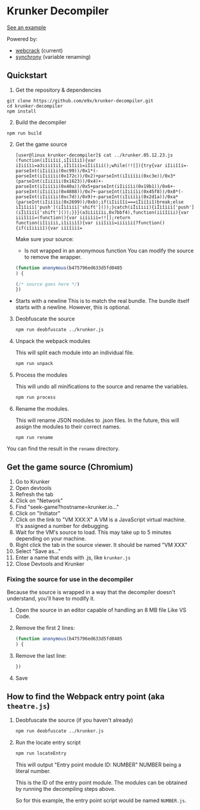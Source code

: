 # Krunker Decompiler

[See an example](https://gist.github.com/e9x/eea9ecb2c0ce6fe0517ff522e78d282a)

Powered by:

- [webcrack](https://github.com/j4k0xb/webcrack) (current)
- [synchrony](https://github.com/relative/synchrony) (variable renaming)

## Quickstart

1. Get the repository & dependencies

```
git clone https://github.com/e9x/krunker-decompiler.git
cd krunker-decompiler
npm install
```

2. Build the decompiler

```
npm run build
```

2. Get the game source

   ```
   [user@linux krunker-decompiler]$ cat ../krunker.05.12.23.js
   (function(iÌïiîií,iÏïïîiî){var iIiííìi=a3iíiíîiî,iÎìîìíì=iÌïiîií();while(!![]){try{var iIiiîîí=-parseInt(iIiííìi(0xc99))/0x1*(-parseInt(iIiííìi(0x172c))/0x2)+parseInt(iIiííìi(0xc3e))/0x3*(parseInt(iIiííìi(0x1623))/0x4)+-parseInt(iIiííìi(0x40a))/0x5+parseInt(iIiííìi(0x19b1))/0x6+-parseInt(iIiííìi(0x4888))/0x7+-parseInt(iIiííìi(0x45f8))/0x8*(-parseInt(iIiííìi(0xc7d))/0x9)+-parseInt(iIiííìi(0x2d1a))/0xa*(parseInt(iIiííìi(0x2699))/0xb);if(iIiiîîí===iÏïïîiî)break;else iÎìîìíì['push'](iÎìîìíì['shift']());}catch(iÏiîiií){iÎìîìíì['push'](iÎìîìíì['shift']());}}}(a3iìiìïìi,0x7bbf4),function(iïíîïii){var iiïîììí=(function(){var iiíiìií=!![];return function(iîìiíiì,iîiìiìî){var iiïîiìí=iiíiìií?function(){if(iîiìiìî){var iíïîïïí=
   ```

   Make sure your source:

   - Is not wrapped in an anonymous function
     You can modify the source to remove the wrapper.

   ```js
   (function anonymous(b475796ed633d5fd0485
   ) {

   (/* source goes here */)
   })
   ```

- Starts with a newline
  This is to match the real bundle. The bundle itself starts with a newline. However, this is optional.

3. Deobfuscate the source

   ```sh
   npm run deobfuscate ../krunker.js
   ```

4. Unpack the webpack modules

   This will split each module into an individual file.

   ```sh
   npm run unpack
   ```

5. Process the modules

   This will undo all minifications to the source and rename the variables.

   ```sh
   npm run process
   ```

6. Rename the modules.

   This will rename JSON modules to .json files. In the future, this will assign the modules to their correct names.

   ```
   npm run rename
   ```

You can find the result in the `rename` directory.

## Get the game source (Chromium)

1. Go to Krunker
2. Open devtools
3. Refresh the tab
4. Click on "Network"
5. Find "seek-game?hostname=krunker.io..."
6. Click on "Initiator"
7. Click on the link to "VM XXX:X"
   A VM is a JavaScript virtual machine. It's assigned a number for debugging.
8. Wait for the VM's source to load. This may take up to 5 minutes depending on your machine.
9. Right click the tab in the source viewer. It should be named "VM XXX"
10. Select "Save as..."
11. Enter a name that ends with .js, like `krunker.js`
12. Close Devtools and Krunker

### Fixing the source for use in the decompiler

Because the source is wrapped in a way that the decompiler doesn't understand, you'll have to modify it.

1. Open the source in an editor capable of handling an 8 MB file
   Like VS Code.

2. Remove the first 2 lines:

   ```js
   (function anonymous(b475796ed633d5fd0485
   ) {
   ```

3. Remove the last line:

   ```js
   })
   ```

4. Save

## How to find the Webpack entry point (aka `theatre.js`)

1.  Deobfuscate the source (if you haven't already)

    ```sh
    npm run deobfuscate ../krunker.js
    ```

2.  Run the locate entry script

    ```sh
    npm run locateEntry
    ```

    This will output "Entry point module ID: NUMBER"
    NUMBER being a literal number.

    This is the ID of the entry point module. The modules can be obtained by running the decompiling steps above.

    So for this example, the entry point script would be named `NUMBER.js`.
